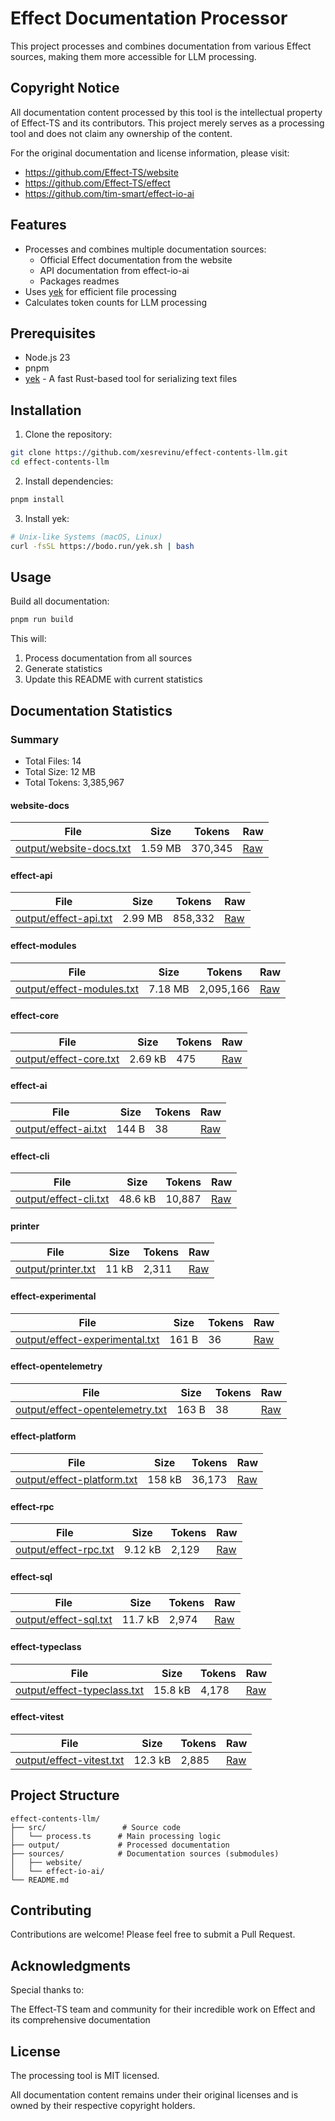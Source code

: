# Effect Documentation Processor

This project processes and combines documentation from various Effect sources, making them more accessible for LLM processing.

## Copyright Notice

All documentation content processed by this tool is the intellectual property of Effect-TS and its contributors. This project merely serves as a processing tool and does not claim any ownership of the content.

For the original documentation and license information, please visit:
- https://github.com/Effect-TS/website
- https://github.com/Effect-TS/effect
- https://github.com/tim-smart/effect-io-ai

## Features

- Processes and combines multiple documentation sources:
  - Official Effect documentation from the website
  - API documentation from effect-io-ai
  - Packages readmes
- Uses [yek](https://github.com/bodo-run/yek) for efficient file processing
- Calculates token counts for LLM processing

## Prerequisites

- Node.js 23
- pnpm
- [yek](https://github.com/bodo-run/yek) - A fast Rust-based tool for serializing text files

## Installation

1. Clone the repository:
```bash
git clone https://github.com/xesrevinu/effect-contents-llm.git
cd effect-contents-llm
```

2. Install dependencies:
```bash
pnpm install
```

3. Install yek:
```bash
# Unix-like Systems (macOS, Linux)
curl -fsSL https://bodo.run/yek.sh | bash
```

## Usage

Build all documentation:
```bash
pnpm run build
```

This will:
1. Process documentation from all sources
2. Generate statistics
3. Update this README with current statistics

<!-- STATS_START -->
## Documentation Statistics

### Summary

- Total Files: 14
- Total Size: 12 MB
- Total Tokens: 3,385,967

#### website-docs

| File | Size | Tokens | Raw |
| --- | --- | --- | --- |
| [output/website-docs.txt](https://github.com/xesrevinu/effect-contents-llm/blob/main/output/website-docs.txt) | 1.59 MB | 370,345 | [Raw](https://raw.githubusercontent.com/xesrevinu/effect-contents-llm/main/output/website-docs.txt) |

#### effect-api

| File | Size | Tokens | Raw |
| --- | --- | --- | --- |
| [output/effect-api.txt](https://github.com/xesrevinu/effect-contents-llm/blob/main/output/effect-api.txt) | 2.99 MB | 858,332 | [Raw](https://raw.githubusercontent.com/xesrevinu/effect-contents-llm/main/output/effect-api.txt) |

#### effect-modules

| File | Size | Tokens | Raw |
| --- | --- | --- | --- |
| [output/effect-modules.txt](https://github.com/xesrevinu/effect-contents-llm/blob/main/output/effect-modules.txt) | 7.18 MB | 2,095,166 | [Raw](https://raw.githubusercontent.com/xesrevinu/effect-contents-llm/main/output/effect-modules.txt) |

#### effect-core

| File | Size | Tokens | Raw |
| --- | --- | --- | --- |
| [output/effect-core.txt](https://github.com/xesrevinu/effect-contents-llm/blob/main/output/effect-core.txt) | 2.69 kB | 475 | [Raw](https://raw.githubusercontent.com/xesrevinu/effect-contents-llm/main/output/effect-core.txt) |

#### effect-ai

| File | Size | Tokens | Raw |
| --- | --- | --- | --- |
| [output/effect-ai.txt](https://github.com/xesrevinu/effect-contents-llm/blob/main/output/effect-ai.txt) | 144 B | 38 | [Raw](https://raw.githubusercontent.com/xesrevinu/effect-contents-llm/main/output/effect-ai.txt) |

#### effect-cli

| File | Size | Tokens | Raw |
| --- | --- | --- | --- |
| [output/effect-cli.txt](https://github.com/xesrevinu/effect-contents-llm/blob/main/output/effect-cli.txt) | 48.6 kB | 10,887 | [Raw](https://raw.githubusercontent.com/xesrevinu/effect-contents-llm/main/output/effect-cli.txt) |

#### printer

| File | Size | Tokens | Raw |
| --- | --- | --- | --- |
| [output/printer.txt](https://github.com/xesrevinu/effect-contents-llm/blob/main/output/printer.txt) | 11 kB | 2,311 | [Raw](https://raw.githubusercontent.com/xesrevinu/effect-contents-llm/main/output/printer.txt) |

#### effect-experimental

| File | Size | Tokens | Raw |
| --- | --- | --- | --- |
| [output/effect-experimental.txt](https://github.com/xesrevinu/effect-contents-llm/blob/main/output/effect-experimental.txt) | 161 B | 36 | [Raw](https://raw.githubusercontent.com/xesrevinu/effect-contents-llm/main/output/effect-experimental.txt) |

#### effect-opentelemetry

| File | Size | Tokens | Raw |
| --- | --- | --- | --- |
| [output/effect-opentelemetry.txt](https://github.com/xesrevinu/effect-contents-llm/blob/main/output/effect-opentelemetry.txt) | 163 B | 38 | [Raw](https://raw.githubusercontent.com/xesrevinu/effect-contents-llm/main/output/effect-opentelemetry.txt) |

#### effect-platform

| File | Size | Tokens | Raw |
| --- | --- | --- | --- |
| [output/effect-platform.txt](https://github.com/xesrevinu/effect-contents-llm/blob/main/output/effect-platform.txt) | 158 kB | 36,173 | [Raw](https://raw.githubusercontent.com/xesrevinu/effect-contents-llm/main/output/effect-platform.txt) |

#### effect-rpc

| File | Size | Tokens | Raw |
| --- | --- | --- | --- |
| [output/effect-rpc.txt](https://github.com/xesrevinu/effect-contents-llm/blob/main/output/effect-rpc.txt) | 9.12 kB | 2,129 | [Raw](https://raw.githubusercontent.com/xesrevinu/effect-contents-llm/main/output/effect-rpc.txt) |

#### effect-sql

| File | Size | Tokens | Raw |
| --- | --- | --- | --- |
| [output/effect-sql.txt](https://github.com/xesrevinu/effect-contents-llm/blob/main/output/effect-sql.txt) | 11.7 kB | 2,974 | [Raw](https://raw.githubusercontent.com/xesrevinu/effect-contents-llm/main/output/effect-sql.txt) |

#### effect-typeclass

| File | Size | Tokens | Raw |
| --- | --- | --- | --- |
| [output/effect-typeclass.txt](https://github.com/xesrevinu/effect-contents-llm/blob/main/output/effect-typeclass.txt) | 15.8 kB | 4,178 | [Raw](https://raw.githubusercontent.com/xesrevinu/effect-contents-llm/main/output/effect-typeclass.txt) |

#### effect-vitest

| File | Size | Tokens | Raw |
| --- | --- | --- | --- |
| [output/effect-vitest.txt](https://github.com/xesrevinu/effect-contents-llm/blob/main/output/effect-vitest.txt) | 12.3 kB | 2,885 | [Raw](https://raw.githubusercontent.com/xesrevinu/effect-contents-llm/main/output/effect-vitest.txt) |


<!-- STATS_END -->

## Project Structure

```
effect-contents-llm/
├── src/                 # Source code
│   └── process.ts      # Main processing logic
├── output/             # Processed documentation
├── sources/            # Documentation sources (submodules)
│   ├── website/
│   └── effect-io-ai/
└── README.md
```

## Contributing

Contributions are welcome! Please feel free to submit a Pull Request.

## Acknowledgments

Special thanks to:

The Effect-TS team and community for their incredible work on Effect and its comprehensive documentation

## License

The processing tool is MIT licensed.

All documentation content remains under their original licenses and is owned by their respective copyright holders.
